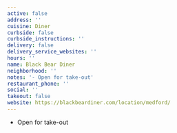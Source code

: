 ```yaml
---
active: false
address: ''
cuisine: Diner
curbside: false
curbside_instructions: ''
delivery: false
delivery_service_websites: ''
hours: ''
name: Black Bear Diner
neighborhood: ''
notes: '- Open for take-out'
restaurant_phone: ''
social: ''
takeout: false
website: https://blackbeardiner.com/location/medford/
---
```


- Open for take-out